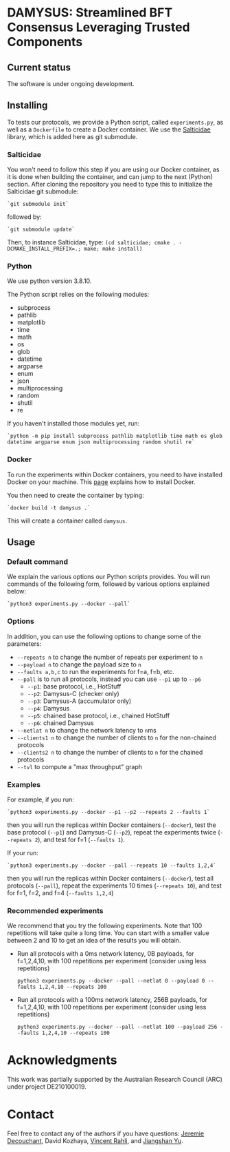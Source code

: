 # DAMYSUS: Streamlined BFT Consensus Leveraging Trusted Components



## Current status

The software is under ongoing development.



## Installing

To tests our protocols, we provide a Python script, called
`experiments.py`, as well as a `Dockerfile` to create a Docker
container. We use the
[Salticidae](https://github.com/Determinant/salticidae) library, which
is added here as git submodule.

### Salticidae

You won't need to follow this step if you are using our Docker
container, as it is done when building the container, and can jump to
the next (Python) section.
After cloning the repository you need to type this to initialize the
Salticidae git submodule:

    `git submodule init`

followed by:

    `git submodule update`

Then, to instance Salticidae, type:
    `(cd salticidae; cmake . -DCMAKE_INSTALL_PREFIX=.; make; make install)`



### Python

We use python version 3.8.10.

The Python script relies on the following modules:
- subprocess
- pathlib
- matplotlib
- time
- math
- os
- glob
- datetime
- argparse
- enum
- json
- multiprocessing
- random
- shutil
- re

If you haven't installed those modules yet, run:

    `python -m pip install subprocess pathlib matplotlib time math os glob datetime argparse enum json multiprocessing random shutil re`

### Docker

To run the experiments within Docker containers, you need to have
installed Docker on your machine. This
[page](https://docs.docker.com/engine/install/) explains how to
install Docker.

You then need to create the container by typing:

    `docker build -t damysus .`

This will create a container called `damysus`.



## Usage

### Default command

We explain the various options our Python scripts provides. You will
run commands of the following form, followed by various options
explained below:

    `python3 experiments.py --docker --pall`

### Options

In addition, you can use the following options to change some of the parameters:
- `--repeats n` to change the number of repeats per experiment to `n`
- `--payload n` to change the payload size to `n`
- `--faults a,b,c` to run the experiments for f=a, f=b, etc.
- `--pall` is to run all protocols, instead you can use `--p1` up to `--p6`
    - `--p1`: base protocol, i.e., HotStuff
    - `--p2`: Damysus-C (checker only)
    - `--p3`: Damysus-A (accumulator only)
    - `--p4`: Damysus
    - `--p5`: chained base protocol, i.e., chained HotStuff
    - `--p6`: chained Damysus
- `--netlat n` to change the network latency to `n`ms
- `--clients1 n` to change the number of clients to `n` for the non-chained protocols
- `--clients2 n` to change the number of clients to `n` for the chained protocols
- `--tvl` to compute a "max throughput" graph

### Examples

For example, if you run:

    `python3 experiments.py --docker --p1 --p2 --repeats 2 --faults 1`

then you will run the replicas within Docker containers (`--docker`),
test the base protocol (`--p1`) and Damysus-C (`--p2`), repeat the
experiments twice (`--repeats 2`), and test for f=1 (`--faults 1`).

If your run:

    `python3 experiments.py --docker --pall --repeats 10 --faults 1,2,4`

then you will run the replicas within Docker containers (`--docker`),
test all protocols (`--pall`), repeat the experiments 10 times
(`--repeats 10`), and test for f=1, f=2, and f=4 (`--faults 1,2,4`)

### Recommended experiments

We recommend that you try the following experiments. Note that 100
repetitions will take quite a long time. You can start with a smaller
value between 2 and 10 to get an idea of the results you will obtain.

- Run all protocols with a 0ms network latency, 0B payloads, for
  f=1,2,4,10, with 100 repetitions per experiment (consider
  using less repetitions)

    `python3 experiments.py --docker --pall --netlat 0 --payload 0 --faults 1,2,4,10 --repeats 100`

- Run all protocols with a 100ms network latency, 256B payloads, for
  f=1,2,4,10, with 100 repetitions per experiment (consider
  using less repetitions)

    `python3 experiments.py --docker --pall --netlat 100 --payload 256 --faults 1,2,4,10 --repeats 100`



# Acknowledgments

This work was partially supported by the Australian Research Council
(ARC) under project DE210100019.



# Contact

Feel free to contact any of the authors if you have questions:
[Jeremie Decouchant](https://www.tudelft.nl/ewi/over-de-faculteit/afdelingen/software-technology/distributed-systems/people/jeremie-decouchant),
David Kozhaya,
[Vincent Rahli](https://www.cs.bham.ac.uk/~rahliv/),
and [Jiangshan Yu](https://research.monash.edu/en/persons/jiangshan-yu).
